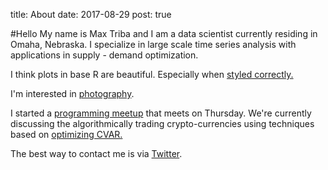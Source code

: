title: About
date: 2017-08-29
post: true

#Hello
My name is Max Triba and I am a data scientist currently residing in Omaha, Nebraska. 
I specialize in large scale time series analysis with applications in supply - demand optimization. 

I think plots in base R are beautiful. Especially when [styled correctly.](http://motioninsocial.com/tufte/)

I'm interested in [photography](http://instagram.com/maxtriba).

I started a [programming meetup](https://www.facebook.com/javanotjava/) that meets on Thursday.
We're currently discussing the algorithmically trading crypto-currencies using techniques based on [optimizing CVAR.](https://arxiv.org/pdf/1412.7647.pdf)

The best way to contact me is via [Twitter](http://twitter.com/maxtriba).